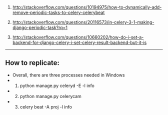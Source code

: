1. http://stackoverflow.com/questions/10194975/how-to-dynamically-add-remove-periodic-tasks-to-celery-celerybeat



2. http://stackoverflow.com/questions/20116573/in-celery-3-1-making-django-periodic-task?rq=1
3. http://stackoverflow.com/questions/10660202/how-do-i-set-a-backend-for-django-celery-i-set-celery-result-backend-but-it-is


--- 

## How to replicate:

- Overall, there are three processes needed in Windows
- 1. python manage.py celeryd -E -l info
- 2. python manage.py celerycam
- 3. celery beat -A proj -l info

